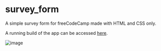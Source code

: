 # survey_form
A simple survey form for freeCodeCamp made with HTML and CSS only.

A running build of the app can be accessed [here](https://fcc-survey-form-app.netlify.app/).

![image](https://user-images.githubusercontent.com/69646100/154116383-73a10afb-c45e-4384-816f-83374763199e.png)

